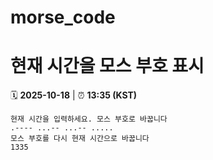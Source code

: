 # morse_code
# 현재 시간을 모스 부호 표시
<!-- MORSE_TIME_START -->
🗓️ **2025-10-18** | ⏰ **13:35 (KST)**

```
현재 시간을 입력하세요. 모스 부호로 바꿉니다
.---- ...-- ...-- .....
모스 부호를 다시 현재 시간으로 바꿉니다
1335
```
<!-- MORSE_TIME_END -->
